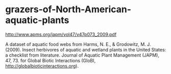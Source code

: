 # grazers-of-North-American-aquatic-plants
http://www.apms.org/japm/vol47/v47p073_2009.pdf

A dataset of aquatic food webs from Harms, N. E., & Grodowitz, M. J. (2009). Insect herbivores of aquatic and wetland plants in the United States: a checklist from literature. Journal of Aquatic Plant Management (JAPM), 47, 73. for Global Biotic Interactions (GloBI, http://globalbioticinteractions.org).
